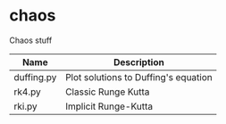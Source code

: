 # chaos

Chaos stuff

| Name | Description |
| -------------------------- | ------------------------------------------------| 
| duffing.py | Plot solutions to Duffing's equation |
| rk4.py     | Classic Runge Kutta |
| rki.py     | Implicit Runge-Kutta |